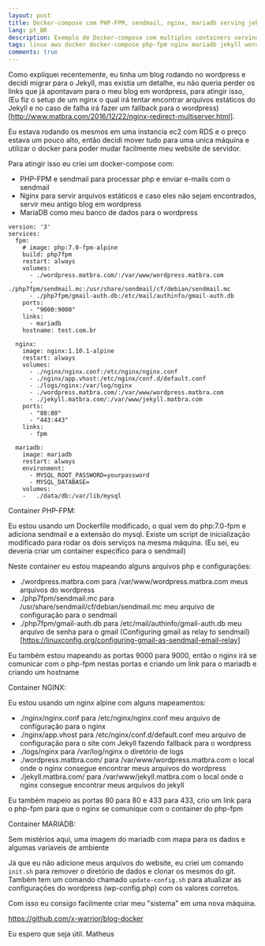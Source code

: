 ```yaml
---
layout: post
title: Docker-compose com PHP-FPM, sendmail, nginx, mariadb serving jekyll e wordpress
lang: pt_BR
description: Exemplo de Docker-compose com multiplos containers servindo wordpress e jekyll
tags: linux aws docker docker-compose php-fpm nginx mariadb jekyll wordpress ec2 lightsail rds
comments: true
--- 
```


Como expliquei recentemente, eu tinha um blog rodando no wordpress e decidi migrar para o Jekyll, mas existia um detalhe, eu não queria perder os links que já apontavam para o meu blog em wordpress, para atingir isso, (Eu fiz o setup de um nginx o qual irá tentar encontrar arquivos estáticos do Jekyll e no caso de falha irá fazer um fallback para o wordpress)[http://www.matbra.com/2016/12/22/nginx-redirect-multiserver.html].

Eu estava rodando os mesmos em uma instancia ec2 com RDS e o preço estava um pouco alto, então decidi mover tudo para uma unica máquina e utilizar o docker para poder mudar facilmente meu website de servidor.

Para atingir isso eu criei um docker-compose com:
- PHP-FPM e sendmail para processar php e enviar e-mails com o sendmail
- Nginx para servir arquivos estáticos e caso eles não sejam encontrados, servir meu antigo blog em wordpress
- MariaDB como meu banco de dados para o wordpress

```
version: '3'
services:
  fpm:
    # image: php:7.0-fpm-alpine
    build: php7fpm
    restart: always
    volumes:
      - ./wordpress.matbra.com/:/var/www/wordpress.matbra.com
      - ./php7fpm/sendmail.mc:/usr/share/sendmail/cf/debian/sendmail.mc
      - ./php7fpm/gmail-auth.db:/etc/mail/authinfo/gmail-auth.db
    ports:
      - "9000:9000"
    links:
      - mariadb 
    hostname: test.com.br
  
  nginx:
    image: nginx:1.10.1-alpine
    restart: always
    volumes:
      - ./nginx/nginx.conf:/etc/nginx/nginx.conf
      - ./nginx/app.vhost:/etc/nginx/conf.d/default.conf
      - ./logs/nginx:/var/log/nginx
      - ./wordpress.matbra.com/:/var/www/wordpress.matbra.com
      - ./jekyll.matbra.com/:/var/www/jekyll.matbra.com
    ports:
      - "80:80"
      - "443:443"
    links:
      - fpm

  mariadb:
    image: mariadb
    restart: always
    environment:
      - MYSQL_ROOT_PASSWORD=yourpassword
      - MYSQL_DATABASE=
    volumes:
    -   ./data/db:/var/lib/mysql
```

Container PHP-FPM:

Eu estou usando um Dockerfile modificado, o qual vem do php:7.0-fpm e adiciona sendmail e a extensão do mysql. Existe um script de inicialização modificado para rodar os dois serviços na mesma máquina. (Eu sei, eu deveria criar um container especifico para o sendmail)

Neste container eu estou mapeando alguns arquivos php e configurações:
- ./wordpress.matbra.com para /var/www/wordpress.matbra.com meus arquivos do wordpress
- ./php7fpm/sendmail.mc para /usr/share/sendmail/cf/debian/sendmail.mc meu arquivo de configuração para o sendmail
- ./php7fpm/gmail-auth.db para /etc/mail/authinfo/gmail-auth.db meu arquivo de senha para o gmail (Configuring gmail as relay to sendmail)[https://linuxconfig.org/configuring-gmail-as-sendmail-email-relay]

Eu também estou mapeando as portas 9000 para 9000, então o nginx irá se comunicar com o php-fpm nestas portas e criando um link para o mariadb e criando um hostname

Container NGINX:

Eu estou usando um nginx alpine com alguns mapeamentos:
- ./nginx/nginx.conf para /etc/nginx/nginx.conf meu arquivo de configuração para o nginx
- ./nginx/app.vhost para /etc/nginx/conf.d/default.conf meu arquivo de configuração para o site com Jekyll fazendo fallback para o wordpress
- ./logs/nginx para /var/log/nginx o diretório de logs
- ./wordpress.matbra.com/ para /var/www/wordpress.matbra.com o local onde o nginx consegue encontrar meus arquivos do wordpress
- ./jekyll.matbra.com/ para /var/www/jekyll.matbra.com o local onde o nginx consegue encontrar meus arquivos do jekyll

Eu também mapeio as portas 80 para 80 e 433 para 433, crio um link para o php-fpm para que o nginx se comunique com o container do php-fpm

Container MARIADB:

Sem mistérios aqui, uma imagem do mariadb com mapa para os dados e algumas variaveis de ambiente

Já que eu não adicione meus arquivos do website, eu criei um comando `init.sh` para remover o diretório de dados e clonar os mesmos do git. Também tem um comando chamado `update-config.sh` para atualizar as configurações do wordpress (wp-config.php) com os valores corretos.

Com isso eu consigo facilmente criar meu "sistema" em uma nova máquina.

https://github.com/x-warrior/blog-docker

Eu espero que seja útil.
Matheus